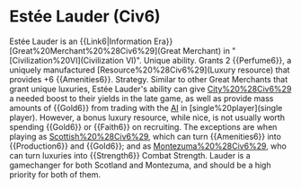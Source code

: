 # Estée Lauder (Civ6)

Estée Lauder is an {{Link6|Information Era}} [Great%20Merchant%20%28Civ6%29](Great Merchant) in "[Civilization%20VI](Civilization VI)".
Unique ability.
Grants 2 {{Perfume6}}, a uniquely manufactured [Resource%20%28Civ6%29](Luxury resource) that provides +6 {{Amenities6}}.
Strategy.
Similar to other Great Merchants that grant unique luxuries, Estée Lauder's ability can give [City%20%28Civ6%29](cities) a needed boost to their yields in the late game, as well as provide mass amounts of {{Gold6}} from trading with the [AI](AI) in [single%20player](single player). However, a bonus luxury resource, while nice, is not usually worth spending {{Gold6}} or {{Faith6}} on recruiting. The exceptions are when playing as [Scottish%20%28Civ6%29](Scotland), which can turn {{Amenities6}} into {{Production6}} and {{Gold6}}; and as [Montezuma%20%28Civ6%29](Montezuma), who can turn luxuries into {{Strength6}} Combat Strength. Lauder is a gamechanger for both Scotland and Montezuma, and should be a high priority for both of them.